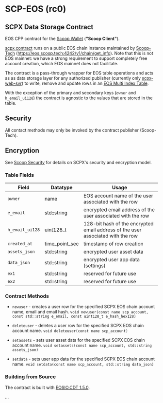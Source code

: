 # SCP-EOS (rc0)

## SCPX Data Storage Contract

EOS CPP contract for the [Scoop Wallet](https://github.com/Scoop-Tech/scpx-app) (**"Scoop Client"**).

[scpx contract](contracts/eos/scpx/scpx.cpp) runs on a public EOS chain instance maintained by [Scoop-Tech](https://github.com/Scoop-Tech) (https://eos.scoop.tech:4242/v1/chain/get_info). Note that this is not EOS mainnet: we have a strong requirement to support completely free account creation, which EOS mainnet does not facilitate. 

The contract is a pass-through wrapper for EOS table operations and acts as as data storage layer for any authorized publisher (currently only [scpx-web-svr](https://github.com/Scoop-Tech/scpx-svr)) to write, remove and update rows in an [EOS Multi Index Table](https://developers.eos.io/eosio-cpp/docs/using-multi-index-tables). 

With the exception of the primary and secondary keys (```owner``` and ```h_email_ui128```) the contract is agnostic to the values that are stored in the table.

## Security

All contact methods may only be invoked by the contract publisher (Scoop-Tech).

## Encryption

See [Scoop Security](https://github.com/Scoop-Tech/scpx-svr/blob/master/sec.md) for details on SCPX's security and encryption model.

### Table Fields

Field               | Datatype        | Usage
---                 | ----            | ----
```owner```         | name            | EOS account name of the user associated with the row
```e_email```       | std::string     | encrypted email address of the user associated with the row
```h_email_ui128``` | uint128_t       | 128-bit hash of the encrypted email address of the user associated with the row
```created_at```    | time_point_sec  | timestamp of row creation
```assets_json```   | std::string     | encrypted user asset data
```data_json```     | std::string     | encrypted user app data (settings)
```ex1```           | std::string     | reserved for future use
```ex2```           | std::string     | reserved for future use

### Contract Methods

* ```newuser``` - creates a user row for the specified SCPX EOS chain account name, email and email hash.
  ```void newuser(const name scp_account, const std::string e_email, const uint128_t e_hash_hex128)```

* ```deleteuser``` - deletes a user row for the specified SCPX EOS chain account name.
  ```void deleteuser(const name scp_account)```

* ```setassets``` - sets user asset data for the specified SCPX EOS chain account name.
  ```void setassets(const name scp_account, std::string assets_json)```

* ```setdata``` - sets user app data for the specified SCPX EOS chain account name.
  ```void setdata(const name scp_account, std::string data_json)```

### Building from Source

The contract is built with [EOSIO.CDT 1.5.0](https://github.com/EOSIO/eosio.cdt).

...



